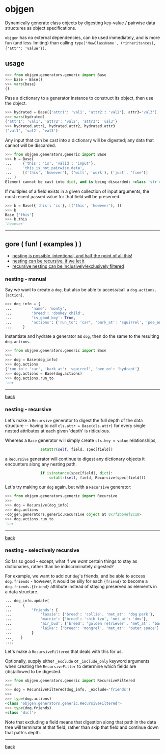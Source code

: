 # objgen

Dynamically generate class objects by digesting key-value / pairwise data structures as object specifications.

`objgen` has no external dependencies, can be used immediately, and is more fun (and less limiting) than calling `type('NewClassName', (*inheritances), {'attr': 'value'})`.


## usage

```python
>>> from objgen.generators.generic import Base
>>> base = Base()
>>> vars(base)
{}
```

Pass a dictionary to a generator instance to construct its object, then use the object.

```python
>>> hydrated = Base({'attr1': 'val1', 'attr2': 'val2'}, attr3='val3')
>>> vars(hydrated)
{'attr1': 'val1', 'attr2': 'val2', 'attr3': 'val3'}
>>> hydrated.attr1, hydrated.attr2, hydrated.attr3
('val1', 'val2', 'val3')
```

Any input that can be cast into a dictionary will be digested; any data that cannot will be discarded.


```python
>>> from objgen.generators.generic import Base
>>> b = Base(
...     {'this': 'is', 'valid': 'input'},
...     'this_is_not_pairwise_data',
...     [('this', 'however'), ('will', 'work'), ('just', 'fine')]
... )
Element cannot be cast into dict, and is being discarded: <class 'str'> this_is_not_pairwise_data
```

If multiples of a field exists in a given collection of input arguments, the most recent passed value for that field will be preserved.


```python
>>> b = Base({'this': 'is'}, [('this', 'however'), ])
>>> b
Base ['this']
>>> b.this
'however'
```

----

## gore ( fun! ( examples ) ) <a name="ex"></a>

+ [nesting is possible, intentional, and half the point of all this!](#ex_nesting_manual)
+ [nesting can be recursive, if we let it](#ex_nesting_recursive)
+ [recursive nesting can be inclusively/exclusively filtered](#ex_nesting_selective)


### nesting - manual <a name="ex_nesting_manual"></a>

Say we want to create a `dog`, but also be able to access/call a `dog.actions.{action}`.
```python
>>> dog_info = {
...         'name': 'monty',
...         'breed': 'donkey child',
...         'is_good_boy': True,
...         'actions': {'run_to': 'car', 'bark_at': 'squirrel', 'pee_on': 'hydrant'},
...     }
```

Instantiate and hydrate a generator as `dog`, then do the same to the resulting `dog.actions`.

```python
>>> from objgen.generators.generic import Base
>>>
>>> dog = Base(dog_info)
>>> dog.actions
{'run_to': 'car', 'bark_at': 'squirrel', 'pee_on': 'hydrant'}
>>> dog.actions = Base(dog.actions)
>>> dog.actions.run_to
'car'
```

----
[back](#ex)

### nesting - recursive <a name="ex_nesting_recursive"></a>

Let's make a `Recursive` generator to digest the full depth of the data structure -- having to call `cls.attr = Base(cls.attr)` for every single nested attributes at each given 'depth' is ridiculous.

Whereas a `Base` generator will simply create `cls.key = value` relationships,
```python
                setattr(self, field, spec[field])
```

a `Recursive` generator will continue to digest any dictionary objects it encounters along any nesting path.

```python
                if isinstance(spec[field], dict):
                    setattr(self, field, Recursive(spec[field]))
```

Let's try making our `dog` again, but with a `Recursive` generator:

```python
>>> from objgen.generators.generic import Recursive
>>>
>>> dog = Recursive(dog_info)
>>> dog.actions
<objgen.generators.generic.Recursive object at 0x7f2bb4ef2c18>
>>> dog.actions.run_to
'car'
```

----
[back](#ex)

### nesting -  selectively recursive <a name="ex_nesting_selective"></a>

So far so good - except, what if we *want* certain things to stay as dictionaries, rather than be indiscriminately digested?

For example, we want to add our `dog`'s friends, and be able to access `dog.friends` - however, it would be silly for each `{friend}` to become a `dog.friends.{friend}` attribute instead of staying preserved as elements in a data structure.

```python
... dog_info.update(
...     {
...         'friends': {
...             'lassie': {'breed': 'collie', 'met_at': 'dog park'},
...             'marnie': {'breed': 'shih tzu', 'met_at': 'dms'},
...             'air_bud': {'breed': 'golden retriever', 'met_at': 'basketball courts'},
...             'laika': {'breed': 'mongrel', 'met_at': 'outer space'}
...         }
...    }
...)
```

Let's make a `RecursiveFiltered` that deals with this for us.

Optionally, supply either `_exclude` or `_include_only` keyword arguments when creating the `RecursiveFilter` to determine which fields are (dis)allowed to be digested.

```python
>>> from objgen.generators.generic import RecursiveFiltered
>>>
>>> dog = RecursiveFiltered(dog_info, _exclude='friends')
>>>
>>> type(dog.actions)
<class 'objgen.generators.generic.RecursiveFiltered'>
>>> type(dog.friends)
<class 'dict'>

```

Note that excluding a field means that digestion along that path in the data tree will terminate at that field, rather than skip that field and continue down that path's depth.

----
[back](#ex)
